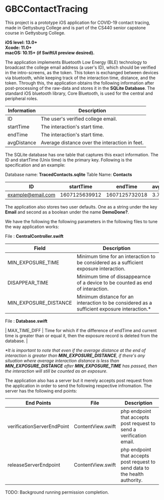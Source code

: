 # GBCContactTracing

This project is a prototype iOS application for COVID-19 contact tracing, made in Gettysburg College and is part of the CS440 senior capstone course in Gettysburg College. 

**iOS level: 13.0+ \
Xcode: 11.0+ \
macOS: 10.15+ (if SwiftUI preview desired).**

The application implements Bluetooth Low Energy (BLE) technology to broadcast the college email address (a user's ID), which should be verified in the intro-screens, as the token. This token is exchanged between devices via bluetooth, while keeping track of the interaction time, distance, and the token. Through this, the application obtains the following information after post-processing of the raw-data and stores it in the **SQLite Database**. The standard iOS bluetooth library, Core Bluetooth, is used for the central and peripheral roles.
 
| Information      | Description |
| ----------- | ----------- |
| ID      | The user's verified college email. |
| startTime   | The interaction's start time. |
| endTime   | The interaction's start time. |
| avgDistance   | Average distance over the interaction in feet. |

The SQLite database has one table that captures this exact information. The ID and startTime (Unix time) is the primary key. Following is the specification and an example: 

Database name: **TracedContacts.sqlite**
Table Name: **Contacts**

| ID | startTime | endTime | avgDistance
| ----------- | ----------- | ----------- |  ----------- |
| example@email.com |  1607125639912 |  1607125732018 | 3.791 |

The application also stores two user defaults. One as a string under the key **Email** and second as a boolean under the name **DemoDone?**. 

We have the following the following parameters in the following files to tune the way application works:

File : **CentralController.swift**

| Field      | Description |
| ----------- | ----------- |
| MIN_EXPOSURE_TIME | Minimum time for an interaction to be considered as a sufficient exposure interaction. |
| DISAPPEAR_TIME   | Minimum time of dissappearnce of a device to be counted as end of interaction. |
| MIN_EXPOSURE_DISTANCE   | Minimum distance for an interaction to be considered as a sufficient exposure interaction.* |

File : **Database.swift**

| MAX_TIME_DIFF   | Time for which if the difference of endTime and current time is greater than or equal it, then the exposure record is deleted from the database. |

_*It is important to note that even if the average distance at the end of interaction is greater than **MIN_EXPOSURE_DISTANCE**, if there's any situation where average interaction distance is less than **MIN_EXPOSURE_DISTANCE** after **MIN_EXPOSURE_TIME** has passed, then the interaction will still be counted as an exposure._

The application also has a server but it merely accepts post request from the application in order to send the following respective infromation. The server has the following end points:

| End Points   | File  | Description |
| ----------- | -----------|----------- |
| verificationServerEndPoint | ContentView.swift | php endpoint that accepts post request to send a verification email. |
| releaseServerEndpoint | ContentView.swift | php endpoint that accepts post request to send data to the health authority. |


TODO: Background running permission completion.
